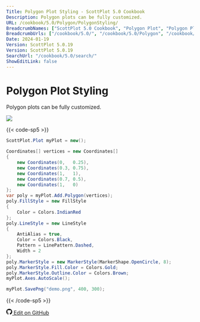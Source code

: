 ```yaml
---
Title: Polygon Plot Styling - ScottPlot 5.0 Cookbook
Description: Polygon plots can be fully customized.
URL: /cookbook/5.0/Polygon/PolygonStyling/
BreadcrumbNames: ["ScottPlot 5.0 Cookbook", "Polygon Plot", "Polygon Plot Styling"]
BreadcrumbUrls: ["/cookbook/5.0/", "/cookbook/5.0/Polygon", "/cookbook/5.0/Polygon/PolygonStyling"]
Date: 2024-01-19
Version: ScottPlot 5.0.19
Version: ScottPlot 5.0.19
SearchUrl: "/cookbook/5.0/search/"
ShowEditLink: false
---
```


# Polygon Plot Styling


Polygon plots can be fully customized.

[![](/cookbook/5.0/images/PolygonStyling.png)](/cookbook/5.0/images/PolygonStyling.png)

{{< code-sp5 >}}

```cs
ScottPlot.Plot myPlot = new();

Coordinates[] vertices = new Coordinates[]
{
    new Coordinates(0,   0.25),
    new Coordinates(0.3, 0.75),
    new Coordinates(1,   1),
    new Coordinates(0.7, 0.5),
    new Coordinates(1,   0)
};
var poly = myPlot.Add.Polygon(vertices);
poly.FillStyle = new FillStyle
{
    Color = Colors.IndianRed
};
poly.LineStyle = new LineStyle
{
    AntiAlias = true,
    Color = Colors.Black,
    Pattern = LinePattern.Dashed,
    Width = 2
};
poly.MarkerStyle = new MarkerStyle(MarkerShape.OpenCircle, 8);
poly.MarkerStyle.Fill.Color = Colors.Gold;
poly.MarkerStyle.Outline.Color = Colors.Brown;
myPlot.Axes.AutoScale();

myPlot.SavePng("demo.png", 400, 300);

```

{{< /code-sp5 >}}

<a href='https://github.com/ScottPlot/ScottPlot/blob/main/src/ScottPlot5/ScottPlot5%20Cookbook/Recipes/PlotTypes/Polygon.cs'><svg xmlns="http://www.w3.org/2000/svg" width="16" height="16" fill="currentColor" class="mb-1 bi bi-github" viewBox="0 0 16 16">
  <path d="M8 0C3.58 0 0 3.58 0 8c0 3.54 2.29 6.53 5.47 7.59.4.07.55-.17.55-.38 0-.19-.01-.82-.01-1.49-2.01.37-2.53-.49-2.69-.94-.09-.23-.48-.94-.82-1.13-.28-.15-.68-.52-.01-.53.63-.01 1.08.58 1.23.82.72 1.21 1.87.87 2.33.66.07-.52.28-.87.51-1.07-1.78-.2-3.64-.89-3.64-3.95 0-.87.31-1.59.82-2.15-.08-.2-.36-1.02.08-2.12 0 0 .67-.21 2.2.82.64-.18 1.32-.27 2-.27s1.36.09 2 .27c1.53-1.04 2.2-.82 2.2-.82.44 1.1.16 1.92.08 2.12.51.56.82 1.27.82 2.15 0 3.07-1.87 3.75-3.65 3.95.29.25.54.73.54 1.48 0 1.07-.01 1.93-.01 2.2 0 .21.15.46.55.38A8.01 8.01 0 0 0 16 8c0-4.42-3.58-8-8-8"/>
</svg> Edit on GitHub</a>

